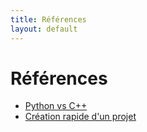 ```yaml
---
title: Références
layout: default
---
```


# Références

* [Python vs C++](./python-vs-cpp.html)
* [Création rapide d'un projet](./quick-projet-setup.html)
